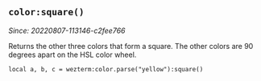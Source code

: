 ## `color:square()`

*Since: 20220807-113146-c2fee766*

Returns the other three colors that form a square. The other colors
are 90 degrees apart on the HSL color wheel.

```
local a, b, c = wezterm:color.parse("yellow"):square()
```


